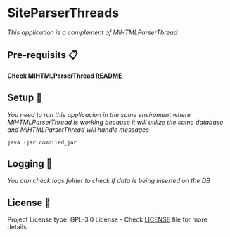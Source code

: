 # SiteParserThreads

_This application is a complement of MlHTMLParserThread_

## Pre-requisits 📋

__Check MlHTMLParserThread [README](https://github.com/bofus10/MlHTMLParserThread/blob/94368fb57fe96b28e486f8c08089d9759b7b9f4b/README.md)__

## Setup 🔧
_You need to run this applicacion in the same enviroment where MlHTMLParserThread is working_
_because it will utilize the same database and MlHTMLParserThread will handle messages_

```
java -jar compiled_jar
```

## Logging 🔩

_You can check logs folder to check if data is being inserted on the DB_

## License 📄

Project License type:  GPL-3.0 License - Check [LICENSE](LICENSE) file for more details.
